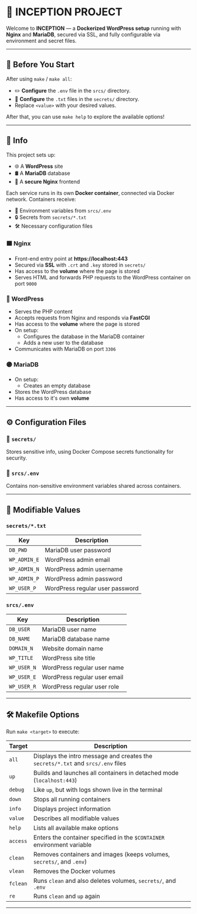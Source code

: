 # 🚀 INCEPTION PROJECT

Welcome to **INCEPTION** — a **Dockerized WordPress setup** running with **Nginx** and **MariaDB**, secured via SSL, and fully configurable via environment and secret files.

---

## 📌 Before You Start

After using `make` / `make all`:

- ✏️ **Configure** the `.env` file in the `srcs/` directory.
- 🔐 **Configure** the `.txt` files in the `secrets/` directory.
- Replace `<value>` with your desired values.

After that, you can use `make help` to explore the available options!

---

## 🧠 Info

This project sets up:

- 🌐 A **WordPress** site
- 🛢️ A **MariaDB** database
- 🔐 A **secure Nginx** frontend

Each service runs in its own **Docker container**, connected via Docker network. Containers receive:

- 📄 Environment variables from `srcs/.env`
- 🔒 Secrets from `secrets/*.txt`
- 🛠️ Necessary configuration files

### 🟩 Nginx
- Front-end entry point at **https://localhost:443**
- Secured via **SSL** with `.crt` and `.key` stored in `secrets/`
- Has access to the **volume** where the page is stored
- Serves HTML and forwards PHP requests to the WordPress container on port `9000`

### 🔷 WordPress
- Serves the PHP content
- Accepts requests from Nginx and responds via **FastCGI**
- Has access to the **volume** where the page is stored
- On setup:
  - Configures the database in the MariaDB container
  - Adds a new user to the database
- Communicates with MariaDB on port `3306`

### 🟣 MariaDB
- On setup:
  - Creates an empty database
- Stores the WordPress database
- Has access to it's own **volume**

---

## ⚙️ Configuration Files

### 🛑 `secrets/`
Stores sensitive info, using Docker Compose secrets functionality for security.

### 🔧 `srcs/.env`
Contains non-sensitive environment variables shared across containers.

---

## 📄 Modifiable Values

### `secrets/*.txt`
| Key           | Description                               |
|---------------|-------------------------------------------|
| `DB_PWD`      | MariaDB user password                     |
| `WP_ADMIN_E`  | WordPress admin email                     |
| `WP_ADMIN_N`  | WordPress admin username                  |
| `WP_ADMIN_P`  | WordPress admin password                  |
| `WP_USER_P`   | WordPress regular user password           |

### `srcs/.env`
| Key           | Description                               |
|---------------|-------------------------------------------|
| `DB_USER`     | MariaDB user name                         |
| `DB_NAME`     | MariaDB database name                     |
| `DOMAIN_N`    | Website domain name                       |
| `WP_TITLE`    | WordPress site title                      |
| `WP_USER_N`   | WordPress regular user name               |
| `WP_USER_E`   | WordPress regular user email              |
| `WP_USER_R`   | WordPress regular user role               |

---

## 🛠️ Makefile Options

Run `make <target>` to execute:

| Target   | Description |
|----------|-------------|
| `all`    | Displays the intro message and creates the `secrets/*.txt` and `srcs/.env` files |
| `up`     | Builds and launches all containers in detached mode (`localhost:443`) |
| `debug`  | Like `up`, but with logs shown live in the terminal |
| `down`   | Stops all running containers |
| `info`   | Displays project information |
| `value`  | Describes all modifiable values |
| `help`   | Lists all available make options |
| `access` | Enters the container specified in the `$CONTAINER` environment variable |
| `clean`  | Removes containers and images (keeps volumes, `secrets/`, and `.env`) |
| `vlean`  | Removes the Docker volumes |
| `fclean` | Runs `clean` and also deletes volumes, `secrets/`, and `.env` |
| `re`     | Runs `clean` and `up` again |

---

